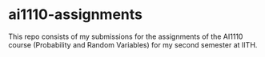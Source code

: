 # ai1110-assignments
This repo consists of my submissions for the assignments of the AI1110 course (Probability and Random Variables) for my second semester at IITH.
